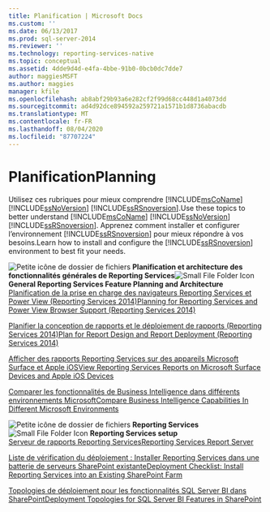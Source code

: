 ```yaml
---
title: Planification | Microsoft Docs
ms.custom: ''
ms.date: 06/13/2017
ms.prod: sql-server-2014
ms.reviewer: ''
ms.technology: reporting-services-native
ms.topic: conceptual
ms.assetid: 4dde9d4d-e4fa-4bbe-91b0-0bcb0dc7dde7
author: maggiesMSFT
ms.author: maggies
manager: kfile
ms.openlocfilehash: ab8abf29b93a6e282cf2f99d68cc448d1a4073dd
ms.sourcegitcommit: ad4d92dce894592a259721a1571b1d8736abacdb
ms.translationtype: MT
ms.contentlocale: fr-FR
ms.lasthandoff: 08/04/2020
ms.locfileid: "87707224"
---
```

# <a name="planning"></a><span data-ttu-id="9726f-102">Planification</span><span class="sxs-lookup"><span data-stu-id="9726f-102">Planning</span></span>
  <span data-ttu-id="9726f-103">Utilisez ces rubriques pour mieux comprendre [!INCLUDE[msCoName](../includes/msconame-md.md)] [!INCLUDE[ssNoVersion](../includes/ssnoversion-md.md)] [!INCLUDE[ssRSnoversion](../includes/ssrsnoversion-md.md)].</span><span class="sxs-lookup"><span data-stu-id="9726f-103">Use these topics to better understand [!INCLUDE[msCoName](../includes/msconame-md.md)] [!INCLUDE[ssNoVersion](../includes/ssnoversion-md.md)] [!INCLUDE[ssRSnoversion](../includes/ssrsnoversion-md.md)].</span></span> <span data-ttu-id="9726f-104">Apprenez comment installer et configurer l’environnement [!INCLUDE[ssRSnoversion](../includes/ssrsnoversion-md.md)] pour mieux répondre à vos besoins.</span><span class="sxs-lookup"><span data-stu-id="9726f-104">Learn how to install and configure the [!INCLUDE[ssRSnoversion](../includes/ssrsnoversion-md.md)] environment to best fit your needs.</span></span>  
  
 <span data-ttu-id="9726f-105">![Petite icône de dossier de fichiers](../../2014/integration-services/media/filefolder-small.gif "Petite icône de dossier de fichiers") **Planification et architecture des fonctionnalités générales de Reporting Services**</span><span class="sxs-lookup"><span data-stu-id="9726f-105">![Small File Folder Icon](../../2014/integration-services/media/filefolder-small.gif "Small File Folder Icon") **General Reporting Services Feature Planning and Architecture**</span></span>  
 [<span data-ttu-id="9726f-106">Planification de la prise en charge des navigateurs Reporting Services et Power View &#40;Reporting Services 2014&#41;</span><span class="sxs-lookup"><span data-stu-id="9726f-106">Planning for Reporting Services and Power View Browser Support &#40;Reporting Services 2014&#41;</span></span>](../../2014/reporting-services/browser-support-for-reporting-services-and-power-view.md)  
  
 [<span data-ttu-id="9726f-107">Planifier la conception de rapports et le déploiement de rapports &#40;Reporting Services 2014&#41;</span><span class="sxs-lookup"><span data-stu-id="9726f-107">Plan for Report Design and Report Deployment &#40;Reporting Services 2014&#41;</span></span>](plan-for-report-design-and-report-deployment-reporting-services.md)  
  
 [<span data-ttu-id="9726f-108">Afficher des rapports Reporting Services sur des appareils Microsoft Surface et Apple iOS</span><span class="sxs-lookup"><span data-stu-id="9726f-108">View Reporting Services Reports on Microsoft Surface Devices and  Apple iOS Devices</span></span>](../../2014/reporting-services/view-reporting-services-reports-surface-ios-devices.md)  
  
 [<span data-ttu-id="9726f-109">Comparer les fonctionnalités de Business Intelligence dans différents environnements Microsoft</span><span class="sxs-lookup"><span data-stu-id="9726f-109">Compare Business Intelligence Capabilities In Different Microsoft Environments</span></span>](../../2014/reporting-services/compare-business-intelligence-capabilities-in-different-microsoft-environments.md)  
  
 <span data-ttu-id="9726f-110">![Petite icône de dossier de fichiers](../../2014/integration-services/media/filefolder-small.gif "Petite icône de dossier de fichiers") **Reporting Services**</span><span class="sxs-lookup"><span data-stu-id="9726f-110">![Small File Folder Icon](../../2014/integration-services/media/filefolder-small.gif "Small File Folder Icon") **Reporting Services setup**</span></span>  
 [<span data-ttu-id="9726f-111">Serveur de rapports Reporting Services</span><span class="sxs-lookup"><span data-stu-id="9726f-111">Reporting Services Report Server</span></span>](../../2014/reporting-services/reporting-services-report-server.md)  
  
 [<span data-ttu-id="9726f-112">Liste de vérification du déploiement : Installer Reporting Services dans une batterie de serveurs SharePoint existante</span><span class="sxs-lookup"><span data-stu-id="9726f-112">Deployment Checklist: Install Reporting Services into an Existing SharePoint Farm</span></span>](../../2014/sql-server/install/deployment-checklist-install-reporting-services-existing-sharepoint-farm.md)  
  
 [<span data-ttu-id="9726f-113">Topologies de déploiement pour les fonctionnalités SQL Server BI dans SharePoint</span><span class="sxs-lookup"><span data-stu-id="9726f-113">Deployment Topologies for SQL Server BI Features in SharePoint</span></span>](../sql-server/install/deployment-topologies-for-sql-server-bi-features-in-sharepoint.md)    
  
  
